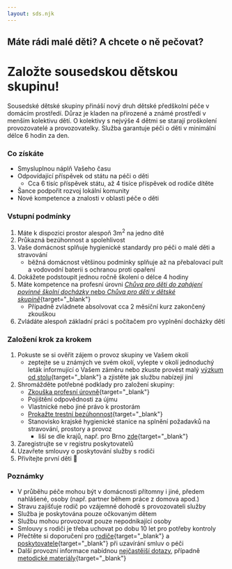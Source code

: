 ```yaml
---
layout: sds.njk
---
```


## Máte rádi malé děti? A chcete o ně pečovat?

# Založte sousedskou dětskou skupinu!

Sousedské dětské skupiny přináší nový druh dětské předškolní péče v domácím prostředí. Důraz je kladen na přirozené a známé prostředí v menším kolektivu dětí. O kolektivy s nejvýše 4 dětmi se starají proškolení provozovatelé a provozovatelky. Služba garantuje péči o děti v minimální délce 6 hodin za den.

### Co získáte
-   Smysluplnou náplň Vašeho času
-   Odpovídající příspěvek od státu na péči o děti
    -   Cca 6 tisíc příspěvek státu, až 4 tisíce příspěvek od rodiče dítěte
-   Šance podpořit rozvoj lokální komunity
-   Nové kompetence a znalosti v oblasti péče o děti

### Vstupní podmínky
1. Máte k dispozici prostor alespoň 3m<sup>2</sup> na jedno dítě
2. Průkazná bezúhonnost a spolehlivost
3. Vaše domácnost splňuje hygienické standardy pro péči o malé děti a stravování
    - běžná domácnost většinou podmínky splňuje až na přebalovací pult a vodovodní baterii s ochranou proti opaření
4. Dokážete podstoupit jednou ročně školení o délce 4 hodiny
5. Máte kompetence na profesní úrovni [_Chůva pro děti do zahájení povinné školní docházky_ nebo _Chůva pro děti v dětské skupině_](https://www.mpsv.cz/documents/20142/225508/Odborn%C3%A9+kvalifikace+pe%C4%8Duj%C3%ADc%C3%AD+osoby+v+DS.pdf/063f8cbf-60c1-a2fb-a7c6-f05f98906484){target="_blank"}
    - Případně zvládnete absolvovat cca 2 měsíční kurz zakončený zkouškou
6. Zvládáte alespoň základní práci s počítačem pro vyplnění docházky dětí

### Založení krok za krokem
1. Pokuste se si ověřit zájem o provoz skupiny ve Vašem okolí
    - zeptejte se u známých ve svém okolí, vylepte v okolí jednoduchý leták informující o Vašem záměru nebo zkuste provést malý [výzkum od stolu](https://kisk.phil.muni.cz/100metod/vyzkum-od-stolu){target="_blank"} a zjistěte jak službu nabízejí jiní
2. Shromážděte potřebné podklady pro založení skupiny:
    - [Zkouška profesní úrovně](https://www.narodnikvalifikace.cz/kvalifikace-2054-Chuva_pro_deti_v_detske_skupine){target="_blank"}
    - Pojištění odpovědnosti za újmu
    - Vlastnické nebo jiné právo k prostorám
    - [Prokažte trestní bezúhonnost](https://www.mvcr.cz/clanek/vypis-z-rejstriku-trestu-lze-nove-ziskat-kdykoliv-kdekoliv-a-zdarma.aspx){target="_blank"}
    - Stanovisko krajské hygienické stanice na splnění požadavků na stravování, prostory a provoz
      - liší se dle krajů, např. pro Brno [zde](https://www.khsbrno.cz/?stav_menu=vzory){target="_blank"}
3. Zaregistrujte se v registru poskytovatelů
4. Uzavřete smlouvy o poskytování služby s rodiči
5. Přivítejte první děti 🙂

### Poznámky
-   V průběhu péče mohou být v domácnosti přítomny i jiné, předem nahlášené, osoby (např. partner během práce z domova apod.)
-   Stravu zajišťuje rodič po vzájemné dohodě s provozovateli služby
-   Služba je poskytována pouze očkovaným dětem
-   Službu mohou provozovat pouze nepodnikající osoby
-   Smlouvy s rodiči je třeba uchovat po dobu 10 let pro potřeby kontroly
-   Přečtěte si doporučení pro [rodiče](https://www.mpsv.cz/documents/20142/225508/Doporu%C4%8Den%C3%AD+pro+rodi%C4%8De+k+uzav%C3%ADr%C3%A1n%C3%AD+smluv+v+d%C4%9Btsk%C3%A9+skupin%C4%9B_16.3.pdf){target="_blank"} a [poskytovatele](https://www.mpsv.cz/documents/20142/225508/Doporuceni_uzavirani_smlyuv_v_DS.pdf){target="_blank"} při uzavírání smluv o péči
-   Další provozní informace nabídnou [nejčastější dotazy](https://www.mpsv.cz/web/cz/odpovedi-a-nejcastejsi-dotazy), případně [metodické materiály](https://www.mpsv.cz/web/cz/metodicke-materialy){target="_blank"}
